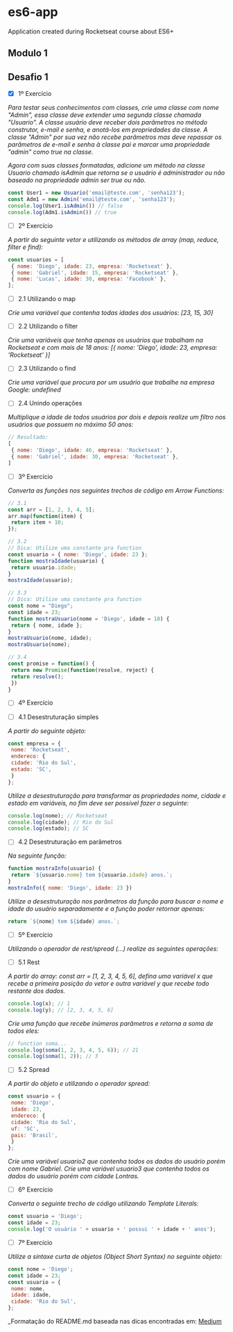 # es6-app
Application created during Rocketseat course about ES6+ 

## Modulo 1


## Desafio 1

- [x]  1º Exercício

_Para testar seus conhecimentos com classes, crie uma classe com nome "Admin", essa classe deve extender uma segunda classe chamada "Usuario"._
_A classe usuário deve receber dois parâmetros no método construtor, e-mail e senha, e anotá-los em propriedades da classe. A classe "Admin" por sua vez não recebe parâmetros mas deve repassar os parâmetros de e-mail e senha à classe pai e marcar uma propriedade "admin" como true na classe._

_Agora com suas classes formatadas, adicione um método na classe Usuario chamado isAdmin que retorna se o usuário é administrador ou não baseado na propriedade admin ser true ou não._

```javascript
const User1 = new Usuario('email@teste.com', 'senha123');
const Adm1 = new Admin('email@teste.com', 'senha123');
console.log(User1.isAdmin()) // false
console.log(Adm1.isAdmin()) // true
```

- [ ]  2º Exercício

_A partir do seguinte vetor e utilizando os métodos de array (map, reduce, filter e find):_

```javascript
const usuarios = [
 { nome: 'Diego', idade: 23, empresa: 'Rocketseat' },
 { nome: 'Gabriel', idade: 15, empresa: 'Rocketseat' },
 { nome: 'Lucas', idade: 30, empresa: 'Facebook' },
];
```
- [ ]  2.1 Utilizando o map

_Crie uma variável que contenha todas idades dos usuários: [23, 15, 30]_

- [ ]  2.2 Utilizando o filter

_Crie uma variáveis que tenha apenas os usuários que trabalham na Rocketseat e com mais de 18 anos: [{ nome: 'Diego', idade: 23, empresa: 'Rocketseat' }]_

- [ ]  2.3 Utilizando o find

_Crie uma variável que procura por um usuário que trabalhe na empresa Google: undefined_

- [ ]  2.4 Unindo operações

_Multiplique a idade de todos usuários por dois e depois realize um filtro nos usuários que possuem no máximo 50 anos:_

```javascript
// Resultado:
[
 { nome: 'Diego', idade: 46, empresa: 'Rocketseat' },
 { nome: 'Gabriel', idade: 30, empresa: 'Rocketseat' },
]
```

- [ ]  3º Exercício

_Converta as funções nos seguintes trechos de código em Arrow Functions:_

```javascript
// 3.1
const arr = [1, 2, 3, 4, 5];
arr.map(function(item) {
 return item + 10;
});
```

```javascript
// 3.2
// Dica: Utilize uma constante pra function
const usuario = { nome: 'Diego', idade: 23 };
function mostraIdade(usuario) {
 return usuario.idade;
}
mostraIdade(usuario);
```

```javascript
// 3.3
// Dica: Utilize uma constante pra function
const nome = "Diego";
const idade = 23;
function mostraUsuario(nome = 'Diego', idade = 18) {
 return { nome, idade };
}
mostraUsuario(nome, idade);
mostraUsuario(nome);
```

```javascript
// 3.4
const promise = function() {
 return new Promise(function(resolve, reject) {
 return resolve();
 })
}
```

- [ ]  4º Exercício

- [ ]  4.1 Desestruturação simples

_A partir do seguinte objeto:_

```javascript
const empresa = {
 nome: 'Rocketseat',
 endereco: {
 cidade: 'Rio do Sul',
 estado: 'SC',
 }
};
```

_Utilize a desestruturação para transformar as propriedades nome, cidade e estado em variáveis, no fim deve ser possível fazer o seguinte:_

```javascript
console.log(nome); // Rocketseat
console.log(cidade); // Rio do Sul
console.log(estado); // SC
```

- [ ]  4.2 Desestruturação em parâmetros

_Na seguinte função:_

```javascript
function mostraInfo(usuario) {
 return `${usuario.nome} tem ${usuario.idade} anos.`;
}
mostraInfo({ nome: 'Diego', idade: 23 })
```
_Utilize a desestruturação nos parâmetros da função para buscar o nome e idade do usuário separadamente e a função poder retornar apenas:_

```javascript
return `${nome} tem ${idade} anos.`;
```

- [ ]  5º Exercício

_Utilizando o operador de rest/spread (...) realize as seguintes operações:_

- [ ]  5.1 Rest

_A partir do array: const arr = [1, 2, 3, 4, 5, 6], defina uma variável x que recebe a primeira posição do vetor e outra variável y que recebe todo restante dos dados._

```javascript
console.log(x); // 1
console.log(y); // [2, 3, 4, 5, 6]
```
_Crie uma função que recebe inúmeros parâmetros e retorna a soma de todos eles:_

```javascript
// function soma...
console.log(soma(1, 2, 3, 4, 5, 6)); // 21
console.log(soma(1, 2)); // 3
```

- [ ]  5.2 Spread

_A partir do objeto e utilizando o operador spread:_

```javascript
const usuario = {
 nome: 'Diego',
 idade: 23,
 endereco: {
 cidade: 'Rio do Sul',
 uf: 'SC',
 pais: 'Brasil',
 }
};
```
_Crie uma variável usuario2 que contenha todos os dados do usuário porém com nome Gabriel._
_Crie uma variável usuario3 que contenha todos os dados do usuário porém com cidade Lontras._

- [ ]  6º Exercício

_Converta o seguinte trecho de código utilizando Template Literals:_

```javascript
const usuario = 'Diego';
const idade = 23;
console.log('O usuário ' + usuario + ' possui ' + idade + ' anos');
```

- [ ]  7º Exercício

_Utilize a sintaxe curta de objetos (Object Short Syntax) no seguinte objeto:_

```javascript
const nome = 'Diego';
const idade = 23;
const usuario = {
 nome: nome,
 idade: idade,
 cidade: 'Rio do Sul',
};
```


_Formatação do README.md baseada nas dicas encontradas em: [Medium](https://medium.com/@raullesteves/github-como-fazer-um-readme-md-bonit%C3%A3o-c85c8f154f8)
